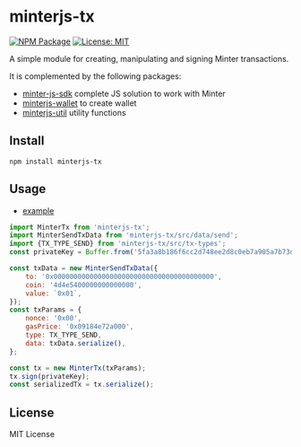 # minterjs-tx

[![NPM Package](https://img.shields.io/npm/v/minterjs-tx.svg?style=flat-square)](https://www.npmjs.org/package/minterjs-tx)
[![License: MIT](https://img.shields.io/badge/License-MIT-yellow.svg)](https://github.com/MinterTeam/minterjs-tx/blob/master/LICENSE)

A simple module for creating, manipulating and signing Minter transactions.

It is complemented by the following packages:
- [minter-js-sdk](https://github.com/MinterTeam/minter-js-sdk) complete JS solution to work with Minter
- [minterjs-wallet](https://github.com/MinterTeam/minterjs-wallet) to create wallet
- [minterjs-util](https://github.com/MinterTeam/minterjs-util) utility functions

## Install

`npm install minterjs-tx`

## Usage

  - [example](https://github.com/MinterTeam/minterjs-tx/blob/master/examples/transaction.js)

```javascript
import MinterTx from 'minterjs-tx';
import MinterSendTxData from 'minterjs-tx/src/data/send';
import {TX_TYPE_SEND} from 'minterjs-tx/src/tx-types';
const privateKey = Buffer.from('5fa3a8b186f6cc2d748ee2d8c0eb7a905a7b73de0f2c34c5e7857c3b46f187da', 'hex');

const txData = new MinterSendTxData({
    to: '0x0000000000000000000000000000000000000000',
    coin: '4d4e5400000000000000',
    value: `0x01`,
});
const txParams = {
    nonce: '0x00',
    gasPrice: '0x09184e72a000', 
    type: TX_TYPE_SEND,
    data: txData.serialize(),
};

const tx = new MinterTx(txParams);
tx.sign(privateKey);
const serializedTx = tx.serialize();
```

## License

MIT License
